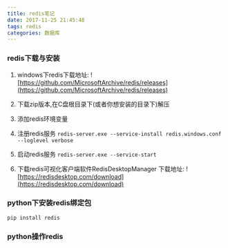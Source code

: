 ```yaml
---
title: redis笔记
date: 2017-11-25 21:45:48
tags: redis
categories: 数据库
---
```


### redis下载与安装
1. windows下redis下载地址:
![https://github.com/MicrosoftArchive/redis/releases](https://github.com/MicrosoftArchive/redis/releases)

2. 下载zip版本,在C盘根目录下(或者你想安装的目录下)解压

3. 添加redis环境变量

4. 注册redis服务
`redis-server.exe --service-install redis.windows.conf --loglevel verbose`

5. 启动redis服务
`redis-server.exe --service-start`

6. 下载redis可视化客户端软件RedisDesktopManager
下载地址: ![https://redisdesktop.com/download](https://redisdesktop.com/download)

### python下安装redis绑定包
`pip install redis`

### python操作redis

